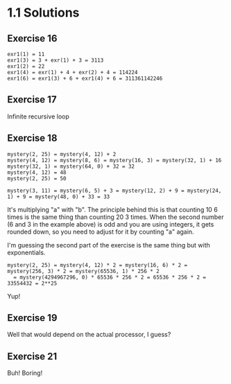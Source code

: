 # 1.1 Solutions

## Exercise 16

```
exr1(1) = 11
exr1(3) = 3 + exr(1) + 3 = 3113
exr1(2) = 22
exr1(4) = exr(1) + 4 + exr(2) + 4 = 114224
exr1(6) = exr1(3) + 6 + exr1(4) + 6 = 311361142246
```

## Exercise 17

Infinite recursive loop

## Exercise 18

```
mystery(2, 25) = mystery(4, 12) + 2
mystery(4, 12) = mystery(8, 6) = mystery(16, 3) = mystery(32, 1) + 16
mystery(32, 1) = mystery(64, 0) + 32 = 32
mystery(4, 12) = 48
mystery(2, 25) = 50

mystery(3, 11) = mystery(6, 5) + 3 = mystery(12, 2) + 9 = mystery(24, 1) + 9 = mystery(48, 0) + 33 = 33
```

It's multiplying "a" with "b".
The principle behind this is that counting 10 6 times is the same thing than counting 20 3 times.
When the second number (6 and 3 in the example above) is odd and you are using integers, it gets
rounded down, so you need to adjust for it by counting "a" again.

I'm guessing the second part of the exercise is the same thing but with exponentials.

```
mystery(2, 25) = mystery(4, 12) * 2 = mystery(16, 6) * 2 = mystery(256, 3) * 2 = mystery(65536, 1) * 256 * 2
  = mystery(4294967296, 0) * 65536 * 256 * 2 = 65536 * 256 * 2 = 33554432 = 2**25
```

Yup!

## Exercise 19

Well that would depend on the actual processor, I guess?

## Exercise 21

Buh! Boring!
